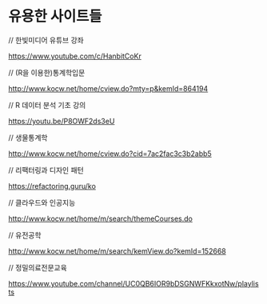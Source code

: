 # 유용한 사이트들 

// 한빛미디어 유튜브 강좌

https://www.youtube.com/c/HanbitCoKr

// (R을 이용한)통계학입문

http://www.kocw.net/home/cview.do?mty=p&kemId=864194

// R 데이터 분석 기초 강의

https://youtu.be/P8OWF2ds3eU

// 생물통계학

http://www.kocw.net/home/cview.do?cid=7ac2fac3c3b2abb5

// 리팩터링과 디자인 패턴

https://refactoring.guru/ko

// 클라우드와 인공지능

http://www.kocw.net/home/m/search/themeCourses.do

// 유전공학

http://www.kocw.net/home/m/search/kemView.do?kemId=152668

// 정밀의료전문교육

https://www.youtube.com/channel/UC0QB6IOR9bDSGNWFKkxotNw/playlists
